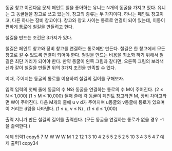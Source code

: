 동굴 창고
이전다음
문제
페인트 칠을 좋아하는 유니는 N개의 동굴을 가지고 있다. 유니는 그 동굴들을 창고로 쓰고 있는데, 창고의 종류는 두 가지이다. 하나는 페인트 창고이고, 다른 하나는 장비 창고이다. 창고와 창고 사이는 통로로 연결이 되어 있는데, 이동이 편하게 통로에 철길을 만들려고 한다.

철길을 만드는 조건은 3가지가 있다.

철길은 페인트 창고와 장비 창고를 연결하는 통로에만 만든다.
철길은 한 창고에서 모든 창고로 갈 수 있도록 연결이 되어야 한다.
철길을 만드는 비용을 최소화 하기 위해서 철길은 최단 거리가 되어야 한다.
만약 동굴이 왼쪽 그림과 같다면, 오른쪽 그림의 보라색 선과 같이 철길을 만들면 위의 3가지 조건을 만족할 수 있다.



이때, 주어지는 동굴의 통로를 이용하여 철길의 길이를 구해보자.



입력
입력의 첫째 줄에 동글의 수 N와 동굴을 연결하는 통로의 수 M이 주어진다. (2 ≤ N ≤ 1,000) (1 ≤ M ≤ 10,000) 둘째 줄에 각 동굴이 페인트 창고라면 M, 장비 차아고라면 W이 주어진다. 다음 M개의 줄에 u v d가 주어지며 u동굴와 v동굴에 통로가 있으며 이 거리는 d임을 나타낸다. (1 ≤ u, v ≤ N) , (1 ≤ d ≤ 1,000)

출력
지니가 만든 철길의 길이를 출력한다. (모든 동굴을 연결하는 통로가 없을 경우 -1을 출력한다.)

예제 입력1
copy5 7
M W W W M
1 2 12
1 3 10
4 2 5
5 2 5
2 5 10
3 4 3
5 4 7
예제 출력1
copy34